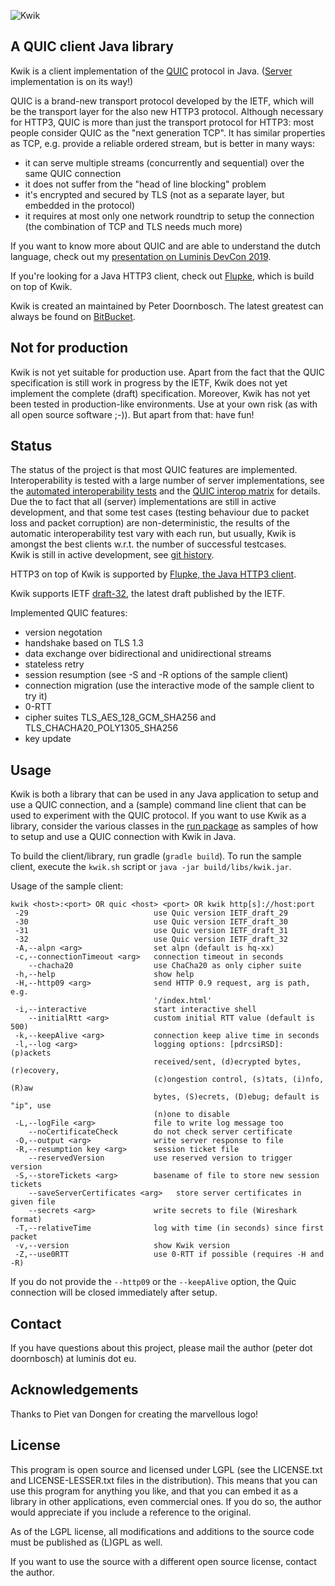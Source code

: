 ![Kwik](https://bitbucket.org/pjtr/kwik/raw/master/docs/Logo%20Kwik%20rectangle.png)

## A QUIC client Java library

Kwik is a client implementation of the [QUIC](https://en.wikipedia.org/wiki/QUIC) protocol in Java.
([Server](https://bitbucket.org/pjtr/kwik/branch/server) implementation is on its way!)

QUIC is a brand-new transport protocol developed by the IETF, which will be the transport layer for the also new HTTP3 protocol.
Although necessary for HTTP3, QUIC is more than just the transport protocol for HTTP3: most people consider QUIC as the 
"next generation TCP". It has similar properties as TCP, e.g. provide a reliable ordered stream, but is better in many ways:

* it can serve multiple streams (concurrently and sequential) over the same QUIC connection
* it does not suffer from the "head of line blocking" problem 
* it's encrypted and secured by TLS (not as a separate layer, but embedded in the protocol)
* it requires at most only one network roundtrip to setup the connection (the combination of TCP and TLS needs much more)

If you want to know more about QUIC and are able to understand the dutch language, check out
my [presentation on Luminis DevCon 2019](https://youtu.be/eR2tPOLQRws). 

If you're looking for a Java HTTP3 client, check out [Flupke](https://bitbucket.org/pjtr/flupke), which is build on top of Kwik.

Kwik is created an maintained by Peter Doornbosch. The latest greatest can always be found on [BitBucket](https://bitbucket.org/pjtr/kwik).

## Not for production

Kwik is not yet suitable for production use. 
Apart from the fact that the QUIC specification is still work in progress by the IETF, Kwik does not yet implement 
the complete (draft) specification. 
Moreover, Kwik has not yet been tested in production-like environments. 
Use at your own risk (as with all open source software ;-)).
But apart from that: have fun!

## Status

The status of the project is that most QUIC features are implemented. Interoperability is tested with a large
number of server implementations, see the [automated interoperability tests](https://interop.seemann.io/) and 
the [QUIC interop matrix](https://docs.google.com/spreadsheets/d/1D0tW89vOoaScs3IY9RGC0UesWGAwE6xyLk0l4JtvTVg/edit)
for details. Due the to fact that all (server) implementations are still in active development, and that some test cases
(testing behaviour due to packet loss and packet corruption) are non-deterministic, the results of the automatic
interoperability test vary with each run, but usually, Kwik is amongst the best clients w.r.t. the number of
successful testcases.  
Kwik is still in active development, see [git history](https://bitbucket.org/pjtr/kwik/commits/). 

HTTP3 on top of Kwik is supported by [Flupke, the Java HTTP3 client](https://bitbucket.org/pjtr/flupke).

Kwik supports IETF [draft-32](https://tools.ietf.org/html/draft-ietf-quic-transport-32), the latest draft published by the IETF.

Implemented QUIC features:

* version negotation
* handshake based on TLS 1.3
* data exchange over bidirectional and unidirectional streams
* stateless retry
* session resumption (see -S and -R options of the sample client)
* connection migration (use the interactive mode of the sample client to try it)
* 0-RTT
* cipher suites TLS_AES_128_GCM_SHA256 and TLS_CHACHA20_POLY1305_SHA256
* key update


## Usage

Kwik is both a library that can be used in any Java application to setup and use a QUIC connection, 
and a (sample) command line client that can be used to experiment with the QUIC protocol. 
If you want to use Kwik as a library, consider the various classes in 
the [run package](https://bitbucket.org/pjtr/kwik/src/master/src/main/java/net/luminis/quic/run/) as samples
of how to setup and use a QUIC connection with Kwik in Java.

To build the client/library, run gradle (`gradle build`).
To run the sample client, execute the `kwik.sh` script or `java -jar build/libs/kwik.jar`. 

Usage of the sample client:

    kwik <host>:<port> OR quic <host> <port> OR kwik http[s]://host:port
     -29                            use Quic version IETF_draft_29
     -30                            use Quic version IETF_draft_30
     -31                            use Quic version IETF_draft_31
     -32                            use Quic version IETF_draft_32    
     -A,--alpn <arg>                set alpn (default is hq-xx)
     -c,--connectionTimeout <arg>   connection timeout in seconds
        --chacha20                  use ChaCha20 as only cipher suite     
     -h,--help                      show help
     -H,--http09 <arg>              send HTTP 0.9 request, arg is path, e.g.
                                    '/index.html'
     -i,--interactive               start interactive shell
        --initialRtt <arg>          custom initial RTT value (default is 500)
     -k,--keepAlive <arg>           connection keep alive time in seconds
     -l,--log <arg>                 logging options: [pdrcsiRSD]: (p)ackets
                                    received/sent, (d)ecrypted bytes, (r)ecovery,
                                    (c)ongestion control, (s)tats, (i)nfo, (R)aw
                                    bytes, (S)ecrets, (D)ebug; default is "ip", use
                                    (n)one to disable
     -L,--logFile <arg>             file to write log message too
        --noCertificateCheck        do not check server certificate
     -O,--output <arg>              write server response to file
     -R,--resumption key <arg>      session ticket file
        --reservedVersion           use reserved version to trigger version
     -S,--storeTickets <arg>        basename of file to store new session tickets
        --saveServerCertificates <arg>   store server certificates in given file
        --secrets <arg>             write secrets to file (Wireshark format)
     -T,--relativeTime              log with time (in seconds) since first packet 
     -v,--version                   show Kwik version                                   
     -Z,--use0RTT                   use 0-RTT if possible (requires -H and -R)
            
If you do not provide the `--http09` or the `--keepAlive` option, the Quic connection will be closed immediately after setup.

                                
## Contact

If you have questions about this project, please mail the author (peter dot doornbosch) at luminis dot eu.

## Acknowledgements

Thanks to Piet van Dongen for creating the marvellous logo!

## License

This program is open source and licensed under LGPL (see the LICENSE.txt and LICENSE-LESSER.txt files in the distribution). 
This means that you can use this program for anything you like, and that you can embed it as a library in other applications, even commercial ones. 
If you do so, the author would appreciate if you include a reference to the original.
 
As of the LGPL license, all modifications and additions to the source code must be published as (L)GPL as well.

If you want to use the source with a different open source license, contact the author.